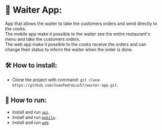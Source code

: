 # 📱 Waiter App:

App that allows the waiter to take the customers orders and send directly to the cooks. <br />
The mobile app make it possible to the waiter see the entire restaurant's menu and take the custumers orders. <br />
The web app make it possible to the cooks receive the orders and can change their status to inform the waiter when the order is done.

## 🛠 How to install:

- Clone the project with command: `git clone https://github.com/JoaoPedroLuz57/waiter-app.git`.

## 🚀 How to run:

- Install and run [`api`](https://github.com/JoaoPedroLuz57/waiter-app/tree/main/api).
- Install and run [`mobile`](https://github.com/JoaoPedroLuz57/waiter-app/tree/main/mobile).
- Install and run [`web`](https://github.com/JoaoPedroLuz57/waiter-app/tree/main/web).

